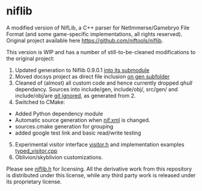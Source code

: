 # niflib

A modified version of NifLib, a C++ parser for NetImmerse/Gamebryo File Format (and some game-specific implementations, all rights reserved). Original project available here 
https://github.com/niftools/niflib.

This version is WIP and has a number of still-to-be-cleaned modifications to the original project:

1. Updated generation to Niflib 0.9.0.1 [into its submodule](gen/nifxml/nif.xml)
2. Moved docsys project as direct file inclusion [on gen subfolder](gen/gen_niflib.py)
3. Cleaned of (almost) all custom code and hence currently dropped *qhull* dependancy. Sources into include/gen, include/obj/, src/gen/ and include/obj/are [git ignored](.gitignore), as generated from 2.
4. Switched to CMake:
  * Added Python dependency module
  * Automatic source generation when [nif.xml](gen/nifxml/nif.xml) is changed.
  * sources.cmake generation for grouping
  * added google test link and basic read/write testing
5. Experimental visitor interface [visitor.h](include/visitor.h) and implementation examples [typed_visitor.cpp](include/interfaces/typed_visitor.h)
6. Oblivion/skyblivion customizations.

Please see [niflib.h](include/niflib.h) for licensing. All the derivative work from this repository is distributed under this license, while any third party work is released under its proprietary license. 